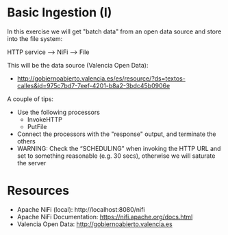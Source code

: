# Basic Ingestion (I)

In this exercise we will get "batch data" from an open data source and store into the file system:

HTTP service --> NiFi --> File

This will be the data source (Valencia Open Data):

* http://gobiernoabierto.valencia.es/es/resource/?ds=textos-calles&id=975c7bd7-7eef-4201-b8a2-3bdc45b0906e

A couple of tips:

* Use the following processors
  * InvokeHTTP
  * PutFile
* Connect the processors with the "response" output, and terminate the others
* WARNING: Check the “SCHEDULING” when invoking the HTTP URL and set to something reasonable (e.g. 30 secs), otherwise we will saturate the server

# Resources

* Apache NiFi (local): http://localhost:8080/nifi
* Apache NiFi Documentation: https://nifi.apache.org/docs.html
* Valencia Open Data: http://gobiernoabierto.valencia.es
